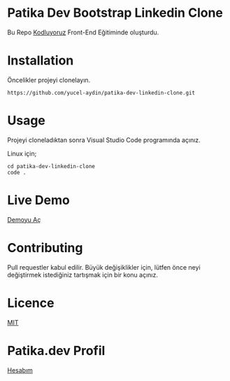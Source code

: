 # Patika Dev Bootstrap Linkedin Clone

Bu Repo [Kodluyoruz](https://www.kodluyoruz.org/)  Front-End Eğitiminde oluşturdu.

# Installation

Öncelikler projeyi clonelayın. 

    https://github.com/yucel-aydin/patika-dev-linkedin-clone.git

# Usage
Projeyi cloneladıktan sonra Visual Studio Code programında açınız.

Linux için;

    cd patika-dev-linkedin-clone
    code .
# Live Demo
[Demoyu Aç](https://hazel-gravel-direction.glitch.me)

# Contributing
Pull requestler kabul edilir. Büyük değişiklikler için, lütfen önce neyi değiştirmek istediğiniz tartışmak için bir konu açınız.
# Licence
[MIT](https://choosealicense.com/licenses/mit/)

# Patika.dev Profil
[Hesabım](https://app.patika.dev/yck)

